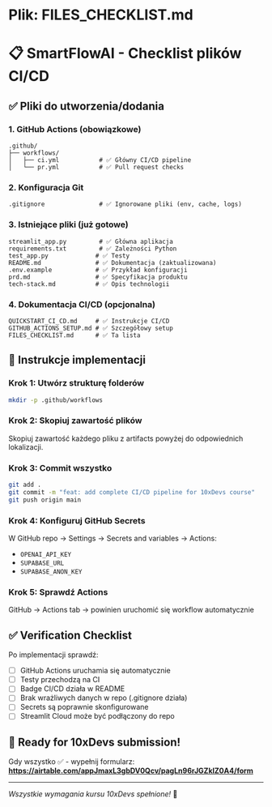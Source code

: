# Plik: FILES_CHECKLIST.md

# 📋 SmartFlowAI - Checklist plików CI/CD

## ✅ **Pliki do utworzenia/dodania**

### **1. GitHub Actions (obowiązkowe)**
```
.github/
├── workflows/
│   ├── ci.yml           # ✅ Główny CI/CD pipeline
│   └── pr.yml           # ✅ Pull request checks
```

### **2. Konfiguracja Git**
```
.gitignore               # ✅ Ignorowane pliki (env, cache, logs)
```

### **3. Istniejące pliki (już gotowe)**
```
streamlit_app.py         # ✅ Główna aplikacja
requirements.txt         # ✅ Zależności Python
test_app.py             # ✅ Testy
README.md               # ✅ Dokumentacja (zaktualizowana)
.env.example            # ✅ Przykład konfiguracji
prd.md                  # ✅ Specyfikacja produktu
tech-stack.md           # ✅ Opis technologii
```

### **4. Dokumentacja CI/CD (opcjonalna)**
```
QUICKSTART_CI_CD.md     # ✅ Instrukcje CI/CD
GITHUB_ACTIONS_SETUP.md # ✅ Szczegółowy setup
FILES_CHECKLIST.md      # ✅ Ta lista
```

## 🚀 **Instrukcje implementacji**

### **Krok 1: Utwórz strukturę folderów**
```bash
mkdir -p .github/workflows
```

### **Krok 2: Skopiuj zawartość plików**
Skopiuj zawartość każdego pliku z artifacts powyżej do odpowiednich lokalizacji.

### **Krok 3: Commit wszystko**
```bash
git add .
git commit -m "feat: add complete CI/CD pipeline for 10xDevs course"
git push origin main
```

### **Krok 4: Konfiguruj GitHub Secrets**
W GitHub repo → Settings → Secrets and variables → Actions:
- `OPENAI_API_KEY`
- `SUPABASE_URL` 
- `SUPABASE_ANON_KEY`

### **Krok 5: Sprawdź Actions**
GitHub → Actions tab → powinien uruchomić się workflow automatycznie

## ✅ **Verification Checklist**

Po implementacji sprawdź:

- [ ] GitHub Actions uruchamia się automatycznie
- [ ] Testy przechodzą na CI
- [ ] Badge CI/CD działa w README
- [ ] Brak wrażliwych danych w repo (.gitignore działa)
- [ ] Secrets są poprawnie skonfigurowane
- [ ] Streamlit Cloud może być podłączony do repo

## 🎯 **Ready for 10xDevs submission!**

Gdy wszystko ✅ - wypełnij formularz:
**https://airtable.com/appJmaxL3gbDV0Qcv/pagLn96rJGZklZ0A4/form**

---

*Wszystkie wymagania kursu 10xDevs spełnione!* 🎉